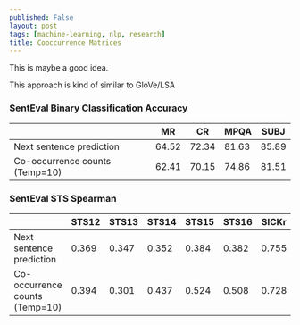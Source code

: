 ```yaml
---
published: False
layout: post
tags: [machine-learning, nlp, research]
title: Cooccurrence Matrices
---
```


This is maybe a good idea.

<!--more-->

This approach is kind of similar to GloVe/LSA

### SentEval Binary Classification Accuracy 

|                              | MR    | CR    | MPQA  | SUBJ  | 
|------------------------------|-------|-------|-------|-------|
|Next sentence prediction      | 64.52 | 72.34 | 81.63 | 85.89 |
|Co-occurrence counts (Temp=10)| 62.41 | 70.15 | 74.86 | 81.51 | 

### SentEval STS Spearman

|                              | STS12 | STS13 | STS14 | STS15 | STS16 | SICKr | STSb | 
|------------------------------|-------|-------|-------|-------|-------|-------|------|
|Next sentence prediction      | 0.369 | 0.347 | 0.352 | 0.384 | 0.382 | 0.755 | 0.657|
|Co-occurrence counts (Temp=10)| 0.394 | 0.301 | 0.437 | 0.524 | 0.508 | 0.728 | 0.607| 


